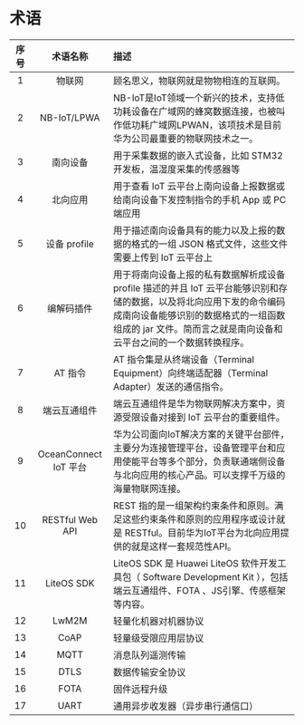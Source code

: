 # 术语

| 序号        | 术语名称        | 描述 |
|:-----------:|:--------------:|:-----|
| 1           |物联网           |顾名思义，物联网就是物物相连的互联网。|
| 2           | NB-IoT/LPWA     |NB-IoT是IoT领域一个新兴的技术，支持低功耗设备在广域网的蜂窝数据连接，也被叫作低功耗广域网LPWAN，该项技术是目前华为公司最重要的物联网技术之一。|
| 3           | 南向设备        | 用于采集数据的嵌入式设备，比如 STM32 开发板，温湿度采集的传感器等 |
| 4           | 北向应用        | 用于查看 IoT 云平台上南向设备上报数据或给南向设备下发控制指令的手机 App 或 PC 端应用 |
| 5           | 设备 profile    | 用于描述南向设备具有的能力以及上报的数据的格式的一组 JSON 格式文件，这些文件需要上传到 IoT 云平台上 |
| 6           | 编解码插件      | 用于将南向设备上报的私有数据解析成设备 profile 描述的并且 IoT 云平台能够识别和存储的数据，以及将北向应用下发的命令编码成南向设备能够识别的数据格式的一组函数组成的 jar 文件。简而言之就是南向设备和云平台之间的一个数据转换程序。 |
| 7           | AT 指令        | AT 指令集是从终端设备（Terminal Equipment）向终端适配器（Terminal Adapter）发送的通信指令。 |
| 8           | 端云互通组件    | 端云互通组件是华为物联网解决方案中，资源受限设备对接到 IoT 云平台的重要组件。 |
| 9           | OceanConnect IoT 平台   | 华为公司面向IoT解决方案的关键平台部件，主要分为连接管理平台，设备管理平台和应用使能平台等多个部分，负责联通端侧设备与北向应用的核心产品。可以支撑千万级的海量物联网连接。 |
| 10           | RESTful Web API   | REST 指的是一组架构约束条件和原则。满足这些约束条件和原则的应用程序或设计就是 RESTful。目前华为IoT平台为北向应用提供的就是这样一套规范性API。 |
| 11           | LiteOS SDK   | LiteOS SDK 是 Huawei LiteOS 软件开发工具包（ Software Development Kit ），包括端云互通组件、FOTA 、JS引擎、传感框架等内容。 |
| 12           | LwM2M   | 轻量化机器对机器协议 |
| 13           | CoAP   | 轻量级受限应用层协议 |
| 14           | MQTT   | 消息队列遥测传输 |
| 15           | DTLS   | 数据传输安全协议 |
| 16           | FOTA   | 固件远程升级 |
| 17           | UART   | 通用异步收发器（异步串行通信口） |
